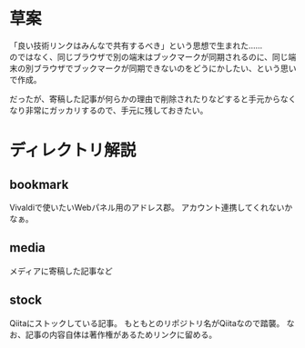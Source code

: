 # 草案
「良い技術リンクはみんなで共有するべき」という思想で生まれた……<br>
のではなく、同じブラウザで別の端末はブックマークが同期されるのに、同じ端末の別ブラウザでブックマークが同期できないのをどうにかしたい、という思いで作成。

だったが、寄稿した記事が何らかの理由で削除されたりなどすると手元からなくなり非常にガッカリするので、手元に残しておきたい。

# ディレクトリ解説
## bookmark
Vivaldiで使いたいWebパネル用のアドレス郡。
アカウント連携してくれないかなぁ。

## media
メディアに寄稿した記事など

## stock
Qiitaにストックしている記事。
もともとのリポジトリ名がQiitaなので踏襲。
なお、記事の内容自体は著作権があるためリンクに留める。
